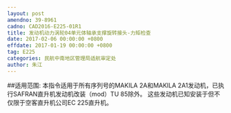```yaml
---
layout: post
amendno: 39-8961
cadno: CAD2016-E225-01R1
title: 发动机动力涡轮04单元体轴承支撑旋转接头-力矩检查
date: 2017-02-06 00:00:00 +0800
effdate: 2017-01-19 00:00:00 +0800
tag: E225
categories: 民航中南地区管理局适航审定处
author: 朱江
---
```


##适用范围:
本指令适用于所有序列号的MAKILA 2A和MAKILA 2A1发动机，已执行SAFRAN直升机发动机改装（mod）TU 85除外。
这些发动机已知安装于但不仅限于空客直升机公司EC 225直升机。

